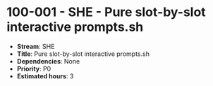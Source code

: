 # 100-001 - SHE - Pure slot-by-slot interactive prompts.sh
- **Stream**: SHE
- **Title**: Pure slot-by-slot interactive prompts.sh
- **Dependencies**: None
- **Priority**: P0
- **Estimated hours**: 3
